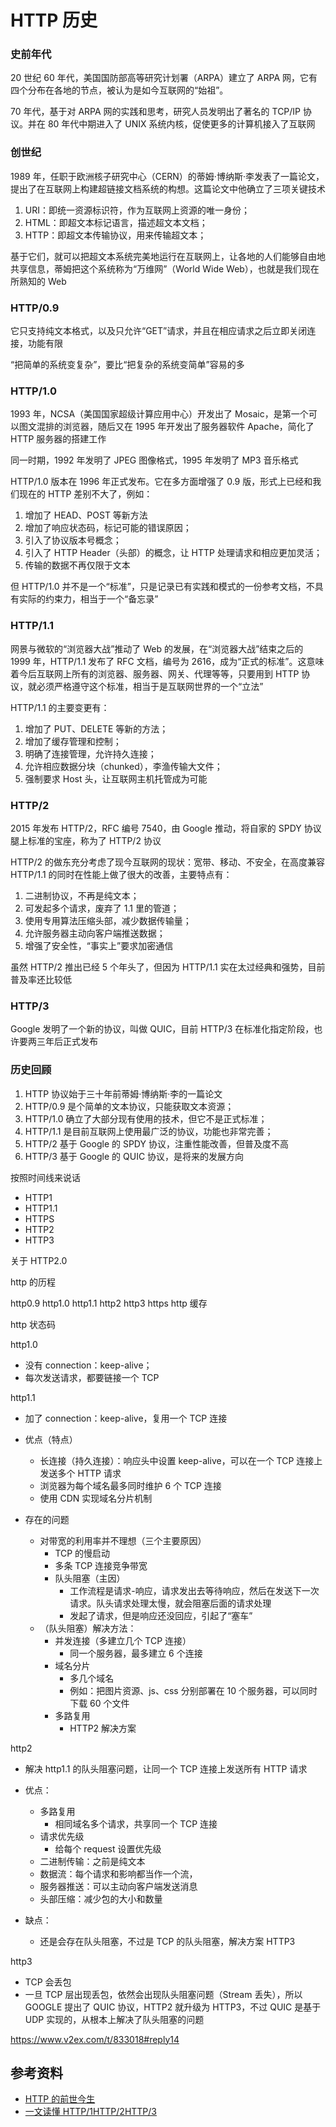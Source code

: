 # HTTP 历史



### 史前年代

20 世纪 60 年代，美国国防部高等研究计划署（ARPA）建立了 ARPA 网，它有四个分布在各地的节点，被认为是如今互联网的“始祖”。

70 年代，基于对 ARPA 网的实践和思考，研究人员发明出了著名的 TCP/IP 协议。并在 80 年代中期进入了 UNIX 系统内核，促使更多的计算机接入了互联网

### 创世纪

1989 年，任职于欧洲核子研究中心（CERN）的蒂姆·博纳斯·李发表了一篇论文，提出了在互联网上构建超链接文档系统的构想。这篇论文中他确立了三项关键技术

1. URI：即统一资源标识符，作为互联网上资源的唯一身份；
2. HTML：即超文本标记语言，描述超文本文档；
3. HTTP：即超文本传输协议，用来传输超文本；

基于它们，就可以把超文本系统完美地运行在互联网上，让各地的人们能够自由地共享信息，蒂姆把这个系统称为“万维网”（World Wide Web），也就是我们现在所熟知的 Web

### HTTP/0.9

它只支持纯文本格式，以及只允许“GET”请求，并且在相应请求之后立即关闭连接，功能有限

“把简单的系统变复杂”，要比“把复杂的系统变简单”容易的多

### HTTP/1.0

1993 年，NCSA（美国国家超级计算应用中心）开发出了 Mosaic，是第一个可以图文混排的浏览器，随后又在 1995 年开发出了服务器软件 Apache，简化了 HTTP 服务器的搭建工作

同一时期，1992 年发明了 JPEG 图像格式，1995 年发明了 MP3 音乐格式

HTTP/1.0 版本在 1996 年正式发布。它在多方面增强了 0.9 版，形式上已经和我们现在的 HTTP 差别不大了，例如：

1. 增加了 HEAD、POST 等新方法
2. 增加了响应状态码，标记可能的错误原因；
3. 引入了协议版本号概念；
4. 引入了 HTTP Header（头部）的概念，让 HTTP 处理请求和相应更加灵活；
5. 传输的数据不再仅限于文本

但 HTTP/1.0 并不是一个“标准”，只是记录已有实践和模式的一份参考文档，不具有实际的约束力，相当于一个“备忘录”

### HTTP/1.1

网景与微软的“浏览器大战”推动了 Web 的发展，在“浏览器大战”结束之后的 1999 年，HTTP/1.1 发布了 RFC 文档，编号为 2616，成为“正式的标准”。这意味着今后互联网上所有的浏览器、服务器、网关、代理等等，只要用到 HTTP 协议，就必须严格遵守这个标准，相当于是互联网世界的一个“立法”

HTTP/1.1 的主要变更有：

1. 增加了 PUT、DELETE 等新的方法；
2. 增加了缓存管理和控制；
3. 明确了连接管理，允许持久连接；
4. 允许相应数据分块（chunked），李渔传输大文件；
5. 强制要求 Host 头，让互联网主机托管成为可能

### HTTP/2

2015 年发布 HTTP/2，RFC 编号 7540，由 Google 推动，将自家的 SPDY 协议腿上标准的宝座，称为了 HTTP/2 协议

HTTP/2 的做东充分考虑了现今互联网的现状：宽带、移动、不安全，在高度兼容 HTTP/1.1 的同时在性能上做了很大的改善，主要特点有：

1. 二进制协议，不再是纯文本；
2. 可发起多个请求，废弃了 1.1 里的管道；
3. 使用专用算法压缩头部，减少数据传输量；
4. 允许服务器主动向客户端推送数据；
5. 增强了安全性，“事实上”要求加密通信

虽然 HTTP/2 推出已经 5 个年头了，但因为 HTTP/1.1 实在太过经典和强势，目前普及率还比较低

### HTTP/3

Google 发明了一个新的协议，叫做 QUIC，目前 HTTP/3 在标准化指定阶段，也许要两三年后正式发布

### 历史回顾

1. HTTP 协议始于三十年前蒂姆·博纳斯·李的一篇论文
2. HTTP/0.9 是个简单的文本协议，只能获取文本资源；
3. HTTP/1.0 确立了大部分现有使用的技术，但它不是正式标准；
4. HTTP/1.1 是目前互联网上使用最广泛的协议，功能也非常完善；
5. HTTP/2 基于 Google 的 SPDY 协议，注重性能改善，但普及度不高
6. HTTP/3 基于 Google 的 QUIC 协议，是将来的发展方向



按照时间线来说话

-   HTTP1
-   HTTP1.1
-   HTTPS
-   HTTP2
-   HTTP3

关于 HTTP2.0



http 的历程

http0.9 http1.0 http1.1 http2 http3 https http 缓存

http 状态码

http1.0

-   没有 connection：keep-alive；
-   每次发送请求，都要链接一个 TCP

http1.1

-   加了 connection：keep-alive，复用一个 TCP 连接

-   优点（特点）

    -   长连接（持久连接）：响应头中设置 keep-alive，可以在一个 TCP 连接上发送多个 HTTP 请求
    -   浏览器为每个域名最多同时维护 6 个 TCP 连接
    -   使用 CDN 实现域名分片机制

-   存在的问题
    -   对带宽的利用率并不理想（三个主要原因）
        -   TCP 的慢启动
        -   多条 TCP 连接竞争带宽
        -   队头阻塞（主因）
            -   工作流程是请求-响应，请求发出去等待响应，然后在发送下一次请求。队头请求处理太慢，就会阻塞后面的请求处理
            -   发起了请求，但是响应还没回应，引起了“塞车”
    -   （队头阻塞）解决方法：
        -   并发连接（多建立几个 TCP 连接）
            -   同一个服务器，最多建立 6 个连接
        -   域名分片
            -   多几个域名
            -   例如：把图片资源、js、css 分别部署在 10 个服务器，可以同时下载 60 个文件
        -   多路复用
            -   HTTP2 解决方案

http2

-   解决 http1.1 的队头阻塞问题，让同一个 TCP 连接上发送所有 HTTP 请求

-   优点：
    -   多路复用
        -   相同域名多个请求，共享同一个 TCP 连接
    -   请求优先级
        -   给每个 request 设置优先级
    -   二进制传输：之前是纯文本
    -   数据流：每个请求和影响都当作一个流，
    -   服务器推送：可以主动向客户端发送消息
    -   头部压缩：减少包的大小和数量
-   缺点：
    -   还是会存在队头阻塞，不过是 TCP 的队头阻塞，解决方案 HTTP3

http3

-   TCP 会丢包
-   一旦 TCP 层出现丢包，依然会出现队头阻塞问题（Stream 丢失），所以 GOOGLE 提出了 QUIC 协议，HTTP2 就升级为 HTTP3，不过 QUIC 是基于 UDP 实现的，从根本上解决了队头阻塞的问题







https://www.v2ex.com/t/833018#reply14

## 参考资料

-   [HTTP 的前世今生](https://coolshell.cn/articles/19840.html)
-   [一文读懂 HTTP/1HTTP/2HTTP/3](https://mp.weixin.qq.com/s?__biz=MjM5ODYwMjI2MA==&mid=2649745237&idx=1&sn=4d7e63360c3b4a95a5cf0dfe17cb84dc&chksm=bed3742e89a4fd38f923d60ee6293db8d2460f14113e0288097a06b0f522df052c7f4fab1cc8&mpshare=1&scene=1&srcid=&sharer_sharetime=1578911899073&sharer_shareid=778ad5bf3b27e0078eb105d7277263f6#rd)
